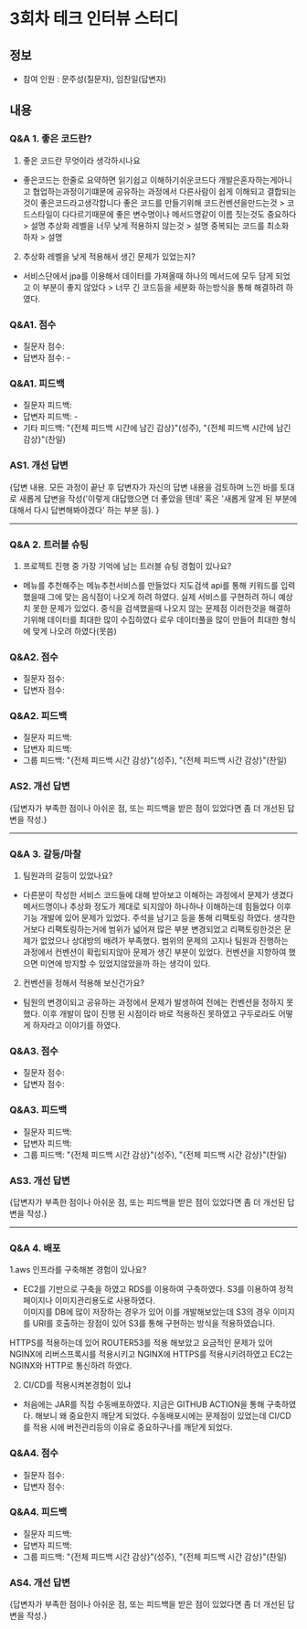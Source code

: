 # 3회차 테크 인터뷰 스터디

## 정보
- 참여 인원 : 문주성(질문자), 임찬일(답변자)

## 내용

### Q&A 1.  좋은 코드란?
1. 좋은 코드란 무엇이라 생각하시나요
* 좋은코드는 한줄로 요약하면 읽기쉽고 이해하기쉬운코드다
개발은혼자하는게아니고 협업하는과정이기떄문에 공유하는 과정에서 다른사람이 쉽게
이해되고 결합되는것이 좋은코드라고생각합니다
좋은 코드를 만들기위해
코드컨벤션을만드는것 > 코드스타일이 다다르기때문에
좋은 변수명이나 메서드명같이 이름 짓는것도 중요하다 > 설명
추상화 레벨을 너무 낮게 적용하지 않는것 > 설명 
중복되는 코드를 최소화 하자 > 설명

2. 추상화 레벨을 낮게 적용해서 생긴 문제가 있었는지?
* 서비스단에서 jpa를 이용해서 데이터를 가져올때 하나의 메서드에 모두 담게 되었고 이 부분이
좋지 않았다 > 너무 긴 코드등을 세분화 하는방식을 통해 해결하려 하였다.

### Q&A1. 점수
* 질문자 점수: 
* 답변자 점수: -

### Q&A1. 피드백
- 질문자 피드백: 
- 답변자 피드백: -
- 기타 피드백: "{전체 피드백 시간에 남긴 감상}"(성주), "{전체 피드백 시간에 남긴 감상}"(찬일)

### AS1. 개선 답변
{답변 내용. 모든 과정이 끝난 후 답변자가 자신의 답변 내용을 검토하며 느낀 바를 토대로 새롭게 답변을 작성('이렇게 대답했으면 더 좋았을 텐데' 혹은 '새롭게 알게 된 부분에 대해서 다시 답변해봐야겠다' 하는 부분 등). }

---

### Q&A 2. 트러블 슈팅
1. 프로젝트 진행 중 가장 기억에 남는 트러블 슈팅 경험이 있나요?
* 메뉴를 추천해주는 메뉴추천서비스를 만들었다
지도검색 api를 통해 키워드를 입력했을때 그에 맞는 음식점이 나오게 하려 하였다.
실제 서비스를 구현하려 하니 예상치 못한 문제가 있었다. 중식을 검색했을때 나오지 않는 문제점
이러한것을 해결하기위해 데이터를 최대한 많이 수집하였다 
로우 데이터풀을 많이 만들어  최대한 형식에 맞게 나오려 하였다(못씀)


### Q&A2. 점수
* 질문자 점수: 
* 답변자 점수: 

### Q&A2. 피드백
- 질문자 피드백: 
- 답변자 피드백: 
- 그룹 피드백: "{전체 피드백 시간 감상}"(성주), "{전체 피드백 시간 감상}"(찬일)

### AS2. 개선 답변
{답변자가 부족한 점이나 아쉬운 점, 또는 피드백을 받은 점이 있었다면 좀 더 개선된 답변을 작성.}

---

### Q&A 3. 갈등/마찰
1. 팀원과의 갈등이 있었나요?
* 다른분이 작성한 서비스 코드들에 대해 받아보고 이해하는 과정에서 문제가 생겼다
메서드명이나 추상화 정도가 제대로 되지않아 하나하나 이해하는데 힘들었다
이후 기능 개발에 있어 문제가 있었다. 
주석을 남기고 등을 통해 리팩토링 하였다.
생각한거보다 리팩토링하는거에 범위가 넓어져 많은 부분 변경되었고 
리팩토링한것은 문제가 없었으나 상대방의 배려가 부족했다.
범위의 문제의 고지나 팀원과 진행하는 과정에서 컨벤션이 확립되지않아 문제가 생긴 부분이 있었다.
컨벤션을 지향하여 했으면 미연에 방지할 수 있었지않았을까 하는 생각이 있다.

2. 컨벤션을 정해서 적용해 보신건가요?
* 팀원의 변경이되고 공유하는 과정에서 문제가 발생하여 전에는 컨벤션을 정하지 못했다.
이후 개발이 많이 진행 된 시점이라 바로 적용하진 못하였고 구두로라도 어떻게 하자라고 이야기를 하였다. 



### Q&A3. 점수
* 질문자 점수: 
* 답변자 점수: 

### Q&A3. 피드백
- 질문자 피드백: 
- 답변자 피드백: 
- 그룹 피드백: "{전체 피드백 시간 감상}"(성주), "{전체 피드백 시간 감상}"(찬일)

### AS3. 개선 답변
{답변자가 부족한 점이나 아쉬운 점, 또는 피드백을 받은 점이 있었다면 좀 더 개선된 답변을 작성.}

---

### Q&A 4. 배포
1.aws 인프라를 구축해본 경험이 있나요?
* EC2를 기반으로 구축을 하였고 RDS를 이용하여 구축하였다.
S3를 이용하여 정적페이지나 이미지관리용도로 사용하였다.  
이미지를 DB에 많이 저장하는 경우가 있어 이를 개발해보았는데 S3의 경우 이미지를 URI를 호출하는 장점이 있어 S3를 통해 구현하는 방식을 적용하였습니다.

HTTPS를 적용하는데 있어 ROUTER53를 적용 해보았고 요금적인 문제가 있어
NGINX에 리버스프록시를 적용시키고 NGINX에 HTTPS를 적용시키려하였고 
EC2는 NGINX와 HTTP로 통신하려 하였다.

2. CI/CD를 적용시켜본경험이 있냐
* 처음에는 JAR를 직접 수동배포하였다.
지금은 GITHUB ACTION을 통해 구축하였다. 
해보니 왜 중요한지 깨닫게 되었다.
수동배포시에는 문제점이 있었는데 CI/CD를 적용 시에 버전관리등의 이유로 중요하구나를 깨닫게 되었다.


### Q&A4. 점수
* 질문자 점수: 
* 답변자 점수: 

### Q&A4. 피드백
- 질문자 피드백:
- 답변자 피드백: 
- 그룹 피드백: "{전체 피드백 시간 감상}"(성주), "{전체 피드백 시간 감상}"(찬일)

### AS4. 개선 답변
{답변자가 부족한 점이나 아쉬운 점, 또는 피드백을 받은 점이 있었다면 좀 더 개선된 답변을 작성.}

